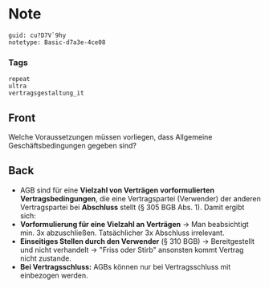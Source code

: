 # Note
```
guid: cu?D7V`9hy
notetype: Basic-d7a3e-4ce08
```

### Tags
```
repeat
ultra
vertragsgestaltung_it
```

## Front
Welche Voraussetzungen müssen vorliegen, dass Allgemeine Geschäftsbedingungen gegeben sind?

## Back
<ul>
  <li>AGB sind für eine <strong>Vielzahl von Verträgen</strong>
  <strong>vorformulierten Vertragsbedingungen</strong>, die eine
  Vertragspartei (Verwender) der anderen Vertragspartei bei
  <strong>Abschluss</strong> stellt (§ 305 BGB Abs. 1). Damit
  ergibt sich:
  <li><strong>Vorformulierung für eine Vielzahl an
  Verträgen</strong> → Man beabsichtigt min. 3x abzuschließen.
  Tatsächlicher 3x Abschluss irrelevant.
  <li><strong>Einseitiges Stellen durch den Verwender</strong> (§
  310 BGB) → Bereitgestellt und nicht verhandelt → "Friss oder
  Stirb" ansonsten kommt Vertrag nicht zustande.
  <li><strong>Bei Vertragsschluss:</strong> AGBs können nur bei
  Vertragsschluss mit einbezogen werden.
</ul>
